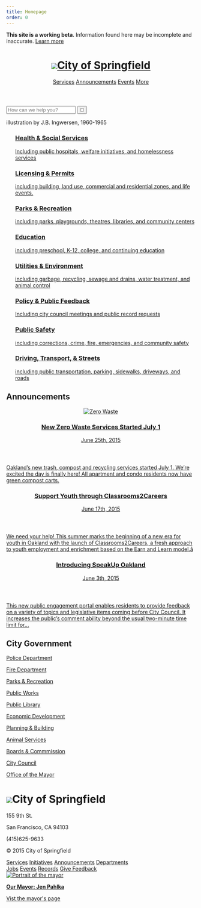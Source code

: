 ```yaml
---
title: Homepage
order: 0
---
```

<head>
  <title>Chime Starter</title>
  <meta charset="utf-8">
  <meta http-equiv="X-UA-Compatible" content="IE=edge">
  <meta name="viewport" content="width=device-width, initial-scale=1, maximum-scale=1">
  <meta name="description" content="A starter kit for government sites built with the Chime CMS
">
  <link rel="stylesheet" href="/css/main.css">
  <link href='http://fonts.googleapis.com/css?family=Source+Sans+Pro:400,600,400italic,600italic' rel='stylesheet' type='text/css'>
  <link href='https://fonts.googleapis.com/css?family=Source+Serif+Pro:400,600' rel='stylesheet' type='text/css'>
  <link rel="stylesheet" href="//maxcdn.bootstrapcdn.com/font-awesome/4.3.0/css/font-awesome.min.css">
  <link rel="canonical" href="//">
  <link rel="alternate" type="application/rss+xml" title="Chime Starter" href="//feed.xml" />
  <!--[if lt IE 9]>
    <script src="//html5shiv.googlecode.com/svn/trunk/html5.js"></script>
    <script src="//s3.amazonaws.com/nwapi/nwmatcher/nwmatcher-1.2.5-min.js"></script>
    <script src="/js/selectivizr-min-1.0.2.js"></script>
  <![endif]-->
</head>
<body class="homepage">
    <div class="disclaimer">
	<p><b>This site is a working beta</b>. Information found here may be incomplete and inaccurate. <a href="">Learn more</a></p>
</div>
<header class="global-header">
	<div class="grid-box">
		<div class="align-left">
		    <h1><img class="header-icon" src="/media/images/springfield_logo.png"/><a href="/">City of Springfield</a></h1>
		</div>
		<div class="menu-bar header-menu align-right">
			<a href="#" class="menu-item">Services</a>
			<a href="#" class="menu-item">Announcements</a>
			<a href="#" class="menu-item">Events</a>
			<a href="#" class="menu-item">More</a>
			<a href="#" class="menu-item"><span class="fa fa-search"></span></a>
		</div>
	</div>
</header>
    <div class="page-content">
      <div class="wrapper">
        <div class="template-home">
<!--<div class="danger-alert">
      <p class="alert-content"><span class="alert-title">City Alert</span><span class="alert-message">7.0 magnitude earthquake reported in the vicinity. </span><a href="#" class="alert-action">Learn about what you need to know</a></p>
    </div> -->
    <section class="section-slab section-slab-hero">
    </section>
    <section class="section-slab city-services">
      <div class="grid-box">
          <div class="width-one-whole panel">
            <div class="grid-box">
              <form class="site-search width-two-thirds">
                      <input type="search" placeholder="How can we help you?">
                      <input type="submit" value="">
              </form>
              <div class="hero-credits width-one-third">illustration by J.B. Ingwersen, 1960-1965</div>
            </div>
            <div class="grid-box">
                <ul class="menu-medium grid-item width-one-third">
                      <a href="/articles/health-and-social-services/" class="menu-item">
                          <h3>Health & Social Services</h3>
                          <p class="detail-text">Including public hospitals, welfare initiatives, and homelessness services</p>
                      </a>  
                      <a href="/articles/licensing-permits/" class="menu-item">
                          <h3>Licensing & Permits</h3>
                          <p class="detail-text">including building, land use, commercial and residential zones, and life events.</p>
                      </a>  
                      <a href="/articles/parks-recreation/" class="menu-item">
                          <h3>Parks & Recreation</h3>
                          <p class="detail-text">including parks, playgrounds, theatres, libraries, and community centers</p>
                      </a>  
                </ul>
                <ul class="menu-medium grid-item width-one-third">
                      <a href="/articles/education/" class="menu-item">
                          <h3>Education</h3>
                          <p class="detail-text">including preschool, K-12, college, and continuing education</p>
                      </a>  
                      <a href="/articles/utilities-streets/" class="menu-item">
                          <h3>Utilities & Environment</h3>
                          <p class="detail-text">including garbage, recycling, sewage and drains, water treatment, and animal control</p>
                      </a>  
                      <a href="/articles/policy-and-public-feedback/" class="menu-item">
                          <h3>Policy &amp; Public Feedback</h3>
                          <p class="detail-text">Including city council meetings and public record requests</p>
                      </a>  
                </ul>
                <ul class="menu-medium grid-item width-one-third">
                      <a href="/articles/public-safety/" class="menu-item">
                          <h3>Public Safety</h3>
                          <p class="detail-text">including corrections, crime, fire, emergencies, and community safety</p>
                      </a>  
                      <a href="/articles/transport/" class="menu-item">
                          <h3>Driving, Transport, & Streets</h3>
                          <p class="detail-text">including public transportation, parking, sidewalks, driveways, and roads</p>
                      </a>  
                </ul>
            </div>
          </div>
      </div>
    </section>
    <section class="section-slab announcements">
        <h2>Announcements</h2>
        <div class="grid-box">
          <a href="/announcements/06-25-2015-zero-waste-services.html" class="announcement grid-item width-one-third">
            <header>
              <img src="/media/images/zero_waste.png" alt="Zero Waste">
              <h3>New Zero Waste Services Started July 1</h3>
              <p class="date">June 25th, 2015</p>
            </header>
            <p class="detail-text">Oakland’s new trash, compost and recycling services started July 1. We’re excited the day is finally here! All apartment and condo residents now have green compost carts.</p>
          </a>
          <a href="#" class="announcement grid-item width-one-third">
            <header>
              <h3>Support Youth through Classrooms2Careers</h3>
              <p class="date">June 17th, 2015</p>
            </header>
            <p class="detail-text">We need your help! This summer marks the beginning of a new era for youth in Oakland with the launch of Classrooms2Careers, a fresh approach to youth employment and enrichment based on the Earn and Learn model.å</p>
          </a>
          <a href="#" class="announcement grid-item width-one-third">
            <header>
              <h3>Introducing SpeakUp Oakland</h3>
              <p class="date">June 3th, 2015</p>
            </header>
            <p class="detail-text">This new public engagement portal enables residents to provide feedback on a variety of topics and legislative items coming before City Council. It increases the public’s comment ability beyond the usual two-minute time limit for…</p>
          </a>
        </div>
      </div>
    </section>
    <section class="section-slab">
      <h2>City Government</h2>
      <div class="grid-box">
        <div class="menu-medium grid-item width-one-third">
          <a href="#" class="menu-item">
            <p>Police Department</p>
          </a>
          <a href="#" class="menu-item">
            <p>Fire Department</p>
          </a>
          <a href="#" class="menu-item">
            <p>Parks &amp; Recreation</p>
          </a>
          <a href="#" class="menu-item">
            <p>Public Works</p>
          </a>
        </div>
        <div class="menu-medium grid-item width-one-third">
          <a href="#" class="menu-item">
            <p>Public Library</p>
          </a>
          <a href="#" class="menu-item">
            <p>Economic Development</p>
          </a>
          <a href="#" class="menu-item">
            <p>Planning &amp; Building</p>
          </a>
          <a href="#" class="menu-item">
            <p>Animal Services</p>
          </a>
        </div>
        <div class="menu-medium grid-item width-one-third">
          <a href="#" class="menu-item">
            <p>Boards &amp; Commmission</p>
          </a>
          <a href="#" class="menu-item">
            <p>City Council</p>
          </a>
          <a href="#" class="menu-item">
            <p>Office of the Mayor</p>
          </a>
        </div>
      </div>
    </section>
</div>
      </div>
    </div>
    <footer class="global-footer">
    <div class="grid-box">
        <div class="grid-item width-one-fourth">
         	<h1 class="h3"><img class="header-icon-large" src="/media/images/springfield_logo.png"/>City of Springfield</h1>
            <div class="address">
                <p>155 9th St.</p>
                <p>San Francisco, CA 94103</p>
                <p>(415)625-9633</p>
            </div>
            <p>© 2015 City of Springfield</p>
        </div>
        <div class="grid-item width-one-third shift-one-twelfth">
        	<div class="social-bar menu-bar">
                <a class="menu-item" href="#"><span class="fa fa-facebook-official"></span></a>   
                <a class="menu-item" href="#"><span class="fa fa-twitter"></span></a>
                <a class="menu-item" href="#"><span class="fa fa-envelope"></span></a>
            </div>
        	<div class="grid-box footer-menu">
        		<div class="menu grid-item width-one-half">
                    <a href="" class="menu-item">Services</a>      
                    <a href="" class="menu-item">Initiatives</a>
                    <a href="" class="menu-item">Announcements</a>
                    <a href="" class="menu-item">Departments</a>
                </div>
                <div class="menu grid-item width-one-half">
                    <a href="" class="menu-item">Jobs</a>
                    <a href="" class="menu-item">Events</a>
                    <a href="" class="menu-item">Records</a>
                    <a href="" class="menu-item">Give Feedback</a>
                </div>
        	</div>
        </div>
		<div class="footer-mayor width-one-fourth shift-one-twelfth">
            <a href="#" class="menu-item">
                <img class="footer-mayor-image" src="/media/images/mayor.png" alt="Portrait of the mayor">
                <p><b>Our Mayor: Jen Pahlka</b></p>
                <p>Vist the mayor's page</p>
            </a>
		</div>
    </div>
</footer>
    <!--[if lt IE 9]>
      <script src="/js/rem.min.js"></script>
      <script src="//cdnjs.cloudflare.com/ajax/libs/respond.js/1.1.0/respond.min.js"></script>
    <![endif]-->
</body>
